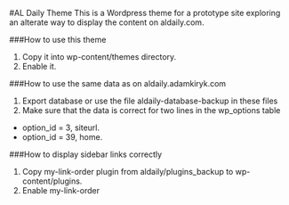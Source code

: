 #AL Daily Theme
This is a Wordpress theme for a prototype site exploring an alterate way to display the content on aldaily.com.

###How to use this theme
1. Copy it into wp-content/themes directory.
2. Enable it.

###How to use the same data as on aldaily.adamkiryk.com
1. Export database or use the file aldaily-database-backup in these files
2. Make sure that the data is correct for two lines in the wp_options table
  * option_id = 3, siteurl. 
  * option_id = 39, home. 

###How to display sidebar links correctly
1. Copy my-link-order plugin from aldaily/plugins_backup to wp-content/plugins.
2. Enable my-link-order